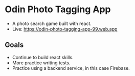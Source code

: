 # Odin Photo Tagging App

- A photo search game built with react.
- Live: https://odin-photo-tagging-app-99.web.app

## Goals

- Continue to build react skills.
- More practice writing tests.
- Practice using a backend service, in this case Firebase.
